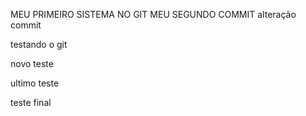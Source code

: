 MEU PRIMEIRO SISTEMA NO GIT
MEU SEGUNDO COMMIT
alteração commit

testando o git

novo teste

ultimo teste

teste final